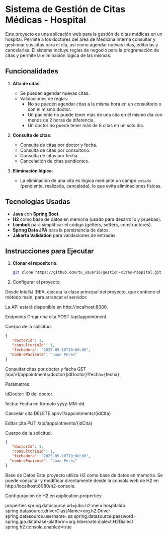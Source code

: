 # Sistema de Gestión de Citas Médicas - Hospital

Este proyecto es una aplicación web para la gestión de citas médicas en un hospital. Permite a los doctores del área de
Medicina Interna consultar y gestionar sus citas para el día, así como agendar nuevas citas, editarlas y cancelarlas. El
sistema incluye reglas de negocio para la programación de citas y permite la eliminación lógica de las mismas.

## Funcionalidades

1. **Alta de citas**:
    - Se pueden agendar nuevas citas.
    - Validaciones de reglas:
        - No se pueden agendar citas a la misma hora en un consultorio o con el mismo doctor.
        - Un paciente no puede tener más de una cita en el mismo día con menos de 2 horas de diferencia.
        - Un doctor no puede tener más de 8 citas en un solo día.

2. **Consulta de citas**:
    - Consulta de citas por doctor y fecha.
    - Consulta de citas por consultorio.
    - Consulta de citas por fecha.
    - Cancelación de citas pendientes.

3. **Eliminación lógica**:
    - La eliminación de una cita es lógica mediante un campo `estado` (pendiente, realizada, cancelada), lo que evita
      eliminaciones físicas.

## Tecnologías Usadas

- **Java** con **Spring Boot**.
- **H2** como base de datos en memoria (usado para desarrollo y pruebas).
- **Lombok** para simplificar el código (getters, setters, constructores).
- **Spring Data JPA** para la persistencia de datos.
- **Jakarta Validation** para validaciones de entradas.

## Instrucciones para Ejecutar

1. **Clonar el repositorio**:

   ```bash
   git clone https://github.com/tu_usuario/gestion-citas-hospital.git

2. Configurar el proyecto:

Desde IntelliJ IDEA, ejecuta la clase principal del proyecto, que contiene el método main, para arrancar el servidor.

La API estará disponible en http://localhost:8080.

Endpoints
Crear una cita
POST /api/appointment

Cuerpo de la solicitud:

```json
{
   "doctorId": 1,
   "consultorioId": 1,
   "fechaHora": "2025-05-10T10:00:00",
  "nombrePaciente": "Juan Perez"
}
```

Consultar citas por doctor y fecha
GET /api/v1/appointments/doctor/{idDoctor}?fecha={fecha}

Parámetros:

idDoctor: ID del doctor.

fecha: Fecha en formato yyyy-MM-dd.

Cancelar cita
DELETE api/v1/appointments/{idCita}

Editar cita
PUT /api/appointments/{idCita}

Cuerpo de la solicitud:
```json
{
   "doctorId": 1,
   "consultorioId": 1,
   "fechaHora": "2025-05-10T10:00:00",
  "nombrePaciente": "Juan Perez"
}
```

Base de Datos
Este proyecto utiliza H2 como base de datos en memoria. Se puede consultar y modificar directamente desde la consola web
de H2 en http://localhost:8080/h2-console.

Configuración de H2 en application.properties:

properties
spring.datasource.url=jdbc:h2:mem:hospitaldb
spring.datasource.driverClassName=org.h2.Driver
spring.datasource.username=sa
spring.datasource.password=
spring.jpa.database-platform=org.hibernate.dialect.H2Dialect
spring.h2.console.enabled=true